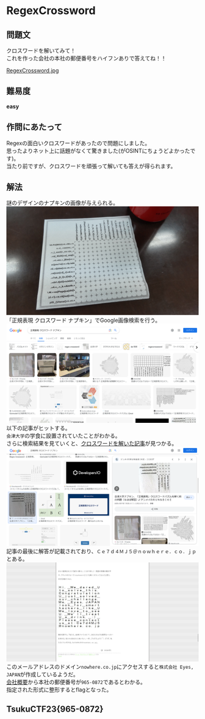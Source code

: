 # RegexCrossword

## 問題文
クロスワードを解いてみて！  
これを作った会社の本社の郵便番号をハイフンありで答えてね！！  

[RegexCrossword.jpg](files/RegexCrossword.jpg)  

## 難易度
**easy**  

## 作問にあたって
Regexの面白いクロスワードがあったので問題にしました。  
思ったよりネット上に話題がなくて驚きました(がOSINTにちょうどよかったです)。  
当たり前ですが、クロスワードを頑張って解いても答えが得られます。  

## 解法
謎のデザインのナプキンの画像が与えられる。  
![RegexCrossword.jpg](files/RegexCrossword.jpg)  
「正規表現 クロスワード ナプキン」でGoogle画像検索を行う。  
![gimg1.png](images/gimg1.png)  
以下の記事がヒットする。  
`会津大学`の学食に設置されていたことがわかる。  
さらに検索結果を見ていくと、[クロスワードを解いた記事](https://tenmei.cocolog-nifty.com/matcha/2015/06/post-d9ac.html)が見つかる。  
![gimg2.png](images/gimg2.png)  
記事の最後に解答が記載されており、`Ｃｅ７ｄ４ＭＪ５＠ｎｏｗｈｅｒｅ．ｃｏ．ｊｐ`とある。  
![solve.png](images/solve.png)  
このメールアドレスのドメイン`nowhere.co.jp`にアクセスすると`株式会社 Eyes, JAPAN`が作成しているようだ。  
[会社概要](https://www.nowhere.co.jp/company/summary/)から本社の郵便番号が`965-0872`であるとわかる。  
指定された形式に整形するとflagとなった。  

## TsukuCTF23{965-0872}